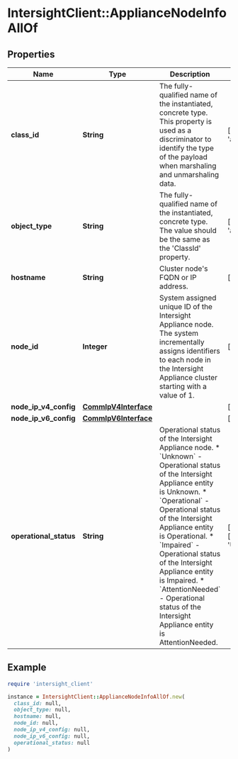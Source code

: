 # IntersightClient::ApplianceNodeInfoAllOf

## Properties

| Name | Type | Description | Notes |
| ---- | ---- | ----------- | ----- |
| **class_id** | **String** | The fully-qualified name of the instantiated, concrete type. This property is used as a discriminator to identify the type of the payload when marshaling and unmarshaling data. | [default to &#39;appliance.NodeInfo&#39;] |
| **object_type** | **String** | The fully-qualified name of the instantiated, concrete type. The value should be the same as the &#39;ClassId&#39; property. | [default to &#39;appliance.NodeInfo&#39;] |
| **hostname** | **String** | Cluster node&#39;s FQDN or IP address. | [optional][readonly] |
| **node_id** | **Integer** | System assigned unique ID of the Intersight Appliance node. The system incrementally assigns identifiers to each node in the Intersight Appliance cluster starting with a value of 1. | [optional][readonly] |
| **node_ip_v4_config** | [**CommIpV4Interface**](CommIpV4Interface.md) |  | [optional] |
| **node_ip_v6_config** | [**CommIpV6Interface**](CommIpV6Interface.md) |  | [optional] |
| **operational_status** | **String** | Operational status of the Intersight Appliance node. * &#x60;Unknown&#x60; - Operational status of the Intersight Appliance entity is Unknown. * &#x60;Operational&#x60; - Operational status of the Intersight Appliance entity is Operational. * &#x60;Impaired&#x60; - Operational status of the Intersight Appliance entity is Impaired. * &#x60;AttentionNeeded&#x60; - Operational status of the Intersight Appliance entity is AttentionNeeded. | [optional][readonly][default to &#39;Unknown&#39;] |

## Example

```ruby
require 'intersight_client'

instance = IntersightClient::ApplianceNodeInfoAllOf.new(
  class_id: null,
  object_type: null,
  hostname: null,
  node_id: null,
  node_ip_v4_config: null,
  node_ip_v6_config: null,
  operational_status: null
)
```

